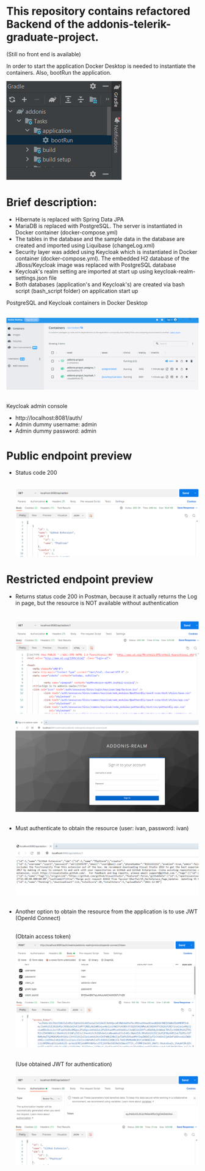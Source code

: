 
# This repository contains refactored Backend of the addonis-telerik-graduate-project.
(Still no front end is available)

In order to start the application Docker Desktop is needed to instantiate the containers. Also, bootRun the application.

![img_9.png](readme_images/img_9.png)


# Brief description:  
 - Hibernate is replaced with Spring Data JPA
 - MariaDB is replaced with PostgreSQL. The server is instantiated in Docker container (docker-compose.yml)
 - The tables in the database and the sample data in the database are created and imported using Liquibase (changeLog.xml)
 - Security layer was added using Keycloak which is instantiated in Docker container (docker-compose.yml). The embedded H2 database of the JBoss/Keycloak image was replaced with PostgreSQL database
 - Keycloak's realm setting are imported at start up using keycloak-realm-settings.json file
 - Both databases (application's and Keycloak's) are created via bash script (bash_script folder) on application start up

PostgreSQL and Keycloak containers in Docker Desktop  
</br>

   ![img.png](readme_images/img.png)
   </br></br>

Keycloak admin console  

 - http://localhost:8081/auth/
 - Admin dummy username: admin
 - Admin dummy password: admin

# Public endpoint preview 

- Status code 200
  </br></br>

   ![img_1.png](readme_images/img_1.png)

# Restricted endpoint preview 

- Returns status code 200 in Postman, because it actually returns the Log in page, but the resource is NOT available without authentication
  </br></br>    
   ![img_4.png](readme_images/img_4.png)
    
   ![img_3.png](readme_images/img_3.png)
  </br></br>

- Must authenticate to obtain the resource (user: ivan, password: ivan)
  </br></br>

   ![img_6.png](readme_images/img_6.png)
  </br></br>

- Another option to obtain the resource from the application is to use JWT (OpenId Connect)
</br></br>

  (Obtain access token)
   ![img_7.png](readme_images/img_7.png)
  </br></br>

  (Use obtained JWT for authentication)
</br></br>
![img_8.png](readme_images/img_8.png) 
